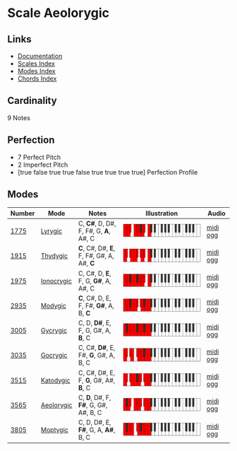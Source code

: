 # Scale Aeolorygic

## Links

- [Documentation](index.md)
- [Scales Index](Scales.md)
- [Modes Index](Modes.md)
- [Chords Index](Chords.md)

## Cardinality

9 Notes

## Perfection

- 7 Perfect Pitch
- 2 Imperfect Pitch
- [true false true true false true true true true] Perfection Profile

## Modes

| Number | Mode | Notes | Illustration | Audio |
|--------|------|-------|--------------|-------|
| [1775](https://ianring.com/musictheory/scales/1775) | [Lyrygic](ModeLyrygic.md) | C, **C#**, D, D#, F, F#, G, **A**, A#, C | ![CNaturalLyrygic](ModeCNaturalLyrygic.png) | [midi](ModeCNaturalLyrygic.mid) [ogg](ModeCNaturalLyrygic.ogg) | 
| [1915](https://ianring.com/musictheory/scales/1915) | [Thydygic](ModeThydygic.md) | **C**, C#, D#, **E**, F, F#, G#, A, A#, **C** | ![CNaturalThydygic](ModeCNaturalThydygic.png) | [midi](ModeCNaturalThydygic.mid) [ogg](ModeCNaturalThydygic.ogg) | 
| [1975](https://ianring.com/musictheory/scales/1975) | [Ionocrygic](ModeIonocrygic.md) | C, C#, D, **E**, F, G, **G#**, A, A#, C | ![CNaturalIonocrygic](ModeCNaturalIonocrygic.png) | [midi](ModeCNaturalIonocrygic.mid) [ogg](ModeCNaturalIonocrygic.ogg) | 
| [2935](https://ianring.com/musictheory/scales/2935) | [Modygic](ModeModygic.md) | **C**, C#, D, E, F, F#, **G#**, A, B, **C** | ![CNaturalModygic](ModeCNaturalModygic.png) | [midi](ModeCNaturalModygic.mid) [ogg](ModeCNaturalModygic.ogg) | 
| [3005](https://ianring.com/musictheory/scales/3005) | [Gycrygic](ModeGycrygic.md) | C, D, **D#**, E, F, G, G#, A, **B**, C | ![CNaturalGycrygic](ModeCNaturalGycrygic.png) | [midi](ModeCNaturalGycrygic.mid) [ogg](ModeCNaturalGycrygic.ogg) | 
| [3035](https://ianring.com/musictheory/scales/3035) | [Gocrygic](ModeGocrygic.md) | C, C#, **D#**, E, F#, **G**, G#, A, B, C | ![CNaturalGocrygic](ModeCNaturalGocrygic.png) | [midi](ModeCNaturalGocrygic.mid) [ogg](ModeCNaturalGocrygic.ogg) | 
| [3515](https://ianring.com/musictheory/scales/3515) | [Katodygic](ModeKatodygic.md) | C, C#, D#, E, F, **G**, G#, A#, **B**, C | ![CNaturalKatodygic](ModeCNaturalKatodygic.png) | [midi](ModeCNaturalKatodygic.mid) [ogg](ModeCNaturalKatodygic.ogg) | 
| [3565](https://ianring.com/musictheory/scales/3565) | [Aeolorygic](ModeAeolorygic.md) | C, **D**, D#, F, **F#**, G, G#, A#, B, C | ![CNaturalAeolorygic](ModeCNaturalAeolorygic.png) | [midi](ModeCNaturalAeolorygic.mid) [ogg](ModeCNaturalAeolorygic.ogg) | 
| [3805](https://ianring.com/musictheory/scales/3805) | [Moptygic](ModeMoptygic.md) | C, D, D#, E, **F#**, G, A, **A#**, B, C | ![CNaturalMoptygic](ModeCNaturalMoptygic.png) | [midi](ModeCNaturalMoptygic.mid) [ogg](ModeCNaturalMoptygic.ogg) | 
